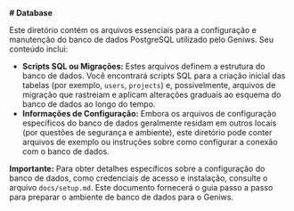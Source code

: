 **# Database**

Este diretório contém os arquivos essenciais para a configuração e manutenção do banco de dados PostgreSQL utilizado pelo Geniws. Seu conteúdo inclui:

- **Scripts SQL ou Migrações:** Estes arquivos definem a estrutura do banco de dados. Você encontrará scripts SQL para a criação inicial das tabelas (por exemplo, `users`, `projects`) e, possivelmente, arquivos de migração que rastreiam e aplicam alterações graduais ao esquema do banco de dados ao longo do tempo.
- **Informações de Configuração:** Embora os arquivos de configuração específicos do banco de dados geralmente residam em outros locais (por questões de segurança e ambiente), este diretório pode conter arquivos de exemplo ou instruções sobre como configurar a conexão com o banco de dados.

**Importante:** Para obter detalhes específicos sobre a configuração do banco de dados, como credenciais de acesso e instalação, consulte o arquivo `docs/setup.md`. Este documento fornecerá o guia passo a passo para preparar o ambiente de banco de dados para o Geniws.
